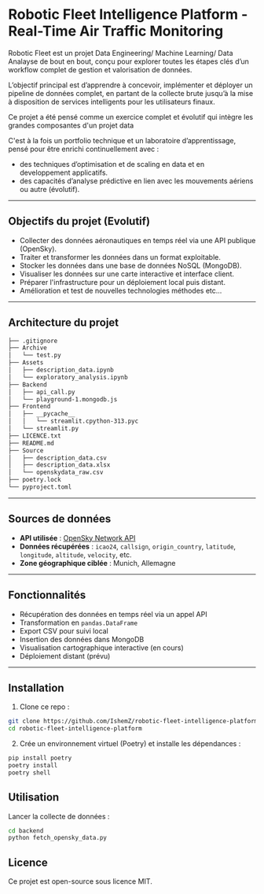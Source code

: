 # Robotic Fleet Intelligence Platform - Real-Time Air Traffic Monitoring

Robotic Fleet est un projet Data Engineering/ Machine Learning/ Data Analayse de bout en bout, conçu pour explorer toutes les étapes clés d’un workflow complet de gestion et valorisation de données.

L’objectif principal est d’apprendre à concevoir, implémenter et déployer un pipeline de données complet, en partant de la collecte brute jusqu’à la mise à disposition de services intelligents pour les utilisateurs finaux.

Ce projet a été pensé comme un exercice complet et évolutif qui intègre les grandes composantes d'un projet data

C'est à la fois un portfolio technique et un laboratoire d’apprentissage, pensé pour être enrichi continuellement avec :

- des techniques d’optimisation et de scaling en data et en developpement applicatifs.
- des capacités d’analyse prédictive en lien avec les mouvements aériens ou autre (évolutif).
---

## Objectifs du projet (Evolutif)

- Collecter des données aéronautiques en temps réel via une API publique (OpenSky).
- Traiter et transformer les données dans un format exploitable.
- Stocker les données dans une base de données NoSQL (MongoDB).
- Visualiser les données sur une carte interactive et interface client.
- Préparer l'infrastructure pour un déploiement local puis distant.
- Amélioration et test de nouvelles technologies méthodes etc...

---

## Architecture du projet

```bash
├── .gitignore
├── Archive
│   └── test.py
├── Assets
│   ├── description_data.ipynb
│   └── exploratory_analysis.ipynb
├── Backend
│   ├── api_call.py
│   └── playground-1.mongodb.js
├── Frontend
│   ├── __pycache__
│   │   └── streamlit.cpython-313.pyc
│   └── streamlit.py
├── LICENCE.txt
├── README.md
├── Source
│   ├── description_data.csv
│   ├── description_data.xlsx
│   └── openskydata_raw.csv
├── poetry.lock
└── pyproject.toml
```

---

## Sources de données

- **API utilisée** : [OpenSky Network API](https://opensky-network.org/)
- **Données récupérées** : `icao24`, `callsign`, `origin_country`, `latitude`, `longitude`, `altitude`, `velocity`, etc.
- **Zone géographique ciblée** : Munich, Allemagne

---

## Fonctionnalités

- Récupération des données en temps réel via un appel API
- Transformation en `pandas.DataFrame`
- Export CSV pour suivi local
- Insertion des données dans MongoDB
- Visualisation cartographique interactive (en cours)
- Déploiement distant (prévu)

---

## Installation

1. Clone ce repo :

```bash
git clone https://github.com/IshemZ/robotic-fleet-intelligence-platform
cd robotic-fleet-intelligence-platform
```

2. Crée un environnement virtuel (Poetry) et installe les dépendances :

```bash
pip install poetry
poetry install
poetry shell
```

## Utilisation

Lancer la collecte de données :

```bash
cd backend
python fetch_opensky_data.py
```

## Licence

Ce projet est open-source sous licence MIT.
